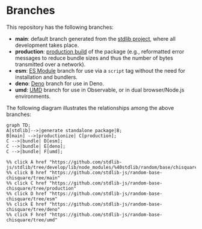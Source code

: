 <!--

@license Apache-2.0

Copyright (c) 2022 The Stdlib Authors.

Licensed under the Apache License, Version 2.0 (the "License");
you may not use this file except in compliance with the License.
You may obtain a copy of the License at

    http://www.apache.org/licenses/LICENSE-2.0

Unless required by applicable law or agreed to in writing, software
distributed under the License is distributed on an "AS IS" BASIS,
WITHOUT WARRANTIES OR CONDITIONS OF ANY KIND, either express or implied.
See the License for the specific language governing permissions and
limitations under the License.

-->

# Branches

This repository has the following branches:

-   **main**: default branch generated from the [stdlib project][stdlib-url], where all development takes place.
-   **production**: [production build][production-url] of the package (e.g., reformatted error messages to reduce bundle sizes and thus the number of bytes transmitted over a network).
-   **esm**: [ES Module][esm-url] branch for use via a `script` tag without the need for installation and bundlers.
-   **deno**: [Deno][deno-url] branch for use in Deno.
-   **umd**: [UMD][umd-url] branch for use in Observable, or in dual browser/Node.js environments.

The following diagram illustrates the relationships among the above branches:

```mermaid
graph TD;
A[stdlib]-->|generate standalone package|B;
B[main] -->|productionize| C[production];
C -->|bundle| D[esm];
C -->|bundle| E[deno];
C -->|bundle| F[umd];

%% click A href "https://github.com/stdlib-js/stdlib/tree/develop/lib/node_modules/%40stdlib/random/base/chisquare"
%% click B href "https://github.com/stdlib-js/random-base-chisquare/tree/main"
%% click C href "https://github.com/stdlib-js/random-base-chisquare/tree/production"
%% click D href "https://github.com/stdlib-js/random-base-chisquare/tree/esm"
%% click E href "https://github.com/stdlib-js/random-base-chisquare/tree/deno"
%% click F href "https://github.com/stdlib-js/random-base-chisquare/tree/umd"
```

[stdlib-url]: https://github.com/stdlib-js/stdlib/tree/develop/lib/node_modules/%40stdlib/random/base/chisquare
[production-url]: https://github.com/stdlib-js/random-base-chisquare/tree/production
[deno-url]: https://github.com/stdlib-js/random-base-chisquare/tree/deno
[umd-url]: https://github.com/stdlib-js/random-base-chisquare/tree/umd
[esm-url]: https://github.com/stdlib-js/random-base-chisquare/tree/esm